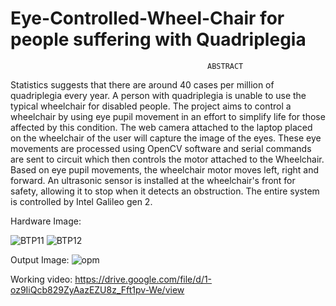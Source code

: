 # Eye-Controlled-Wheel-Chair for people suffering with Quadriplegia

                                                ABSTRACT
Statistics suggests that there are around 40 cases per million of quadriplegia every year. A person with quadriplegia is unable to use the typical wheelchair for disabled people. The project aims to control a wheelchair by using eye pupil movement in an effort to simplify life for those affected by this condition.
The web camera attached to the laptop placed on the wheelchair of the user will capture the image of the eyes. These eye movements are processed using OpenCV software and serial commands are sent to circuit which then controls the motor attached to the Wheelchair. Based on eye pupil movements, the wheelchair motor moves left, right and forward. An ultrasonic sensor is installed at the wheelchair's front for safety, allowing it to stop when it
detects an obstruction. The entire system is controlled by Intel Galileo gen 2.


Hardware Image:

![BTP11](https://user-images.githubusercontent.com/70884153/208134336-9801c184-564e-48b4-b749-9ab4cb3b7363.jpeg)
![BTP12](https://user-images.githubusercontent.com/70884153/208134317-91f1f981-522d-4e1f-b073-8cd2e2998fc7.jpeg)

Output Image:
![opm](https://user-images.githubusercontent.com/70884153/208134403-f9498729-ff01-4e0a-8458-32ce238d04f2.jpeg)

Working video:
https://drive.google.com/file/d/1-oz9IiQcb829ZyAazEZU8z_Fft1pv-We/view
